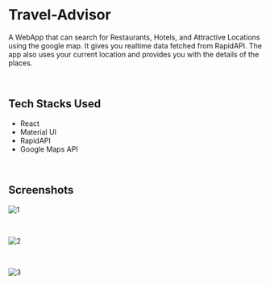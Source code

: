 # Travel-Advisor
A WebApp that can search for Restaurants, Hotels, and Attractive Locations using the google map. It gives you realtime data fetched from RapidAPI. The app also uses your current location and provides you with the details of the places.

<br />

## Tech Stacks Used
- React
- Material UI
- RapidAPI
- Google Maps API

<br />

## Screenshots
![1](https://user-images.githubusercontent.com/50899339/157609884-13b41d10-5503-4c62-941f-284bd77672cc.png)

<br />

![2](https://user-images.githubusercontent.com/50899339/157609608-bcc525d3-00c1-4d85-b614-32aa1f55d73a.png)

<br />

![3](https://user-images.githubusercontent.com/50899339/157609708-c11c3536-68b7-4dce-ae6f-a80d3e17fb87.png)

